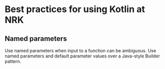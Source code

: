 # Best practices for using Kotlin at NRK

## Named parameters

Use named parameters when input to a function can be ambiguous. Use named parameters and default parameter values over a Java-style Builder pattern. 